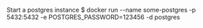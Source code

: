 Start a postgres instance
$ docker run --name some-postgres -p 5432:5432 -e POSTGRES_PASSWORD=123456 -d postgres